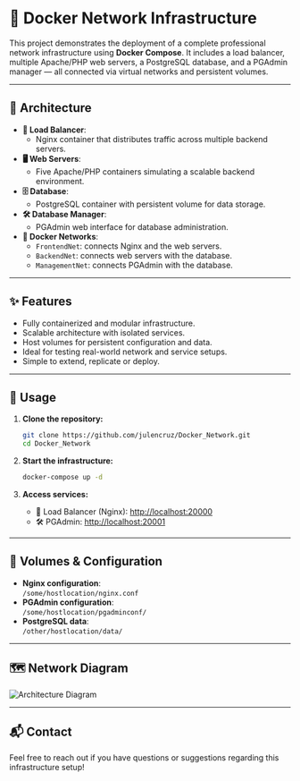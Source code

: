 
# 🐳 Docker Network Infrastructure

This project demonstrates the deployment of a complete professional network infrastructure using **Docker Compose**. It includes a load balancer, multiple Apache/PHP web servers, a PostgreSQL database, and a PGAdmin manager — all connected via virtual networks and persistent volumes.

---

## 🧱 Architecture

- **🔁 Load Balancer**:  
  - Nginx container that distributes traffic across multiple backend servers.
- **🖥️ Web Servers**:  
  - Five Apache/PHP containers simulating a scalable backend environment.
- **🗄️ Database**:  
  - PostgreSQL container with persistent volume for data storage.
- **🛠️ Database Manager**:  
  - PGAdmin web interface for database administration.
- **🔗 Docker Networks**:  
  - `FrontendNet`: connects Nginx and the web servers.  
  - `BackendNet`: connects web servers with the database.  
  - `ManagementNet`: connects PGAdmin with the database.

---

## ✨ Features

- Fully containerized and modular infrastructure.
- Scalable architecture with isolated services.
- Host volumes for persistent configuration and data.
- Ideal for testing real-world network and service setups.
- Simple to extend, replicate or deploy.

---

## 🚀 Usage

1. **Clone the repository:**
   ```bash
   git clone https://github.com/julencruz/Docker_Network.git
   cd Docker_Network
   ```

2. **Start the infrastructure:**
   ```bash
   docker-compose up -d
   ```

3. **Access services:**
   - 🔗 Load Balancer (Nginx): [http://localhost:20000](http://localhost:20000)  
   - 🛠️ PGAdmin: [http://localhost:20001](http://localhost:20001)

---

## 💾 Volumes & Configuration

- **Nginx configuration**:  
  `/some/hostlocation/nginx.conf`
- **PGAdmin configuration**:  
  `/some/hostlocation/pgadminconf/`
- **PostgreSQL data**:  
  `/other/hostlocation/data/`

---

## 🗺️ Network Diagram

![Architecture Diagram](assets/projects/docker-network-diagram.png)

---

## 📬 Contact

Feel free to reach out if you have questions or suggestions regarding this infrastructure setup!
